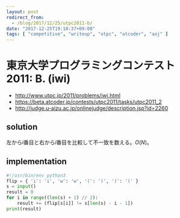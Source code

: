 ```yaml
---
layout: post
redirect_from:
  - /blog/2017/12/25/utpc2011-b/
date: "2017-12-25T19:10:37+09:00"
tags: [ "competitive", "writeup", "utpc", "atcoder", "aoj" ]
---
```


# 東京大学プログラミングコンテスト2011: B. (iwi)

-   <http://www.utpc.jp/2011/problems/iwi.html>
-   <https://beta.atcoder.jp/contests/utpc2011/tasks/utpc2011_2>
-   <http://judge.u-aizu.ac.jp/onlinejudge/description.jsp?id=2260>

## solution

左から$i$番目と右から$i$番目を比較して不一致を数える。$O(N)$。

## implementation

``` python
#!/usr/bin/env python3
flip = { 'i': 'i', 'w': 'w', '(': ')', ')': '(' }
s = input()
result = 0
for i in range((len(s) + 1) // 2):
    result += (flip[s[i]] != s[len(s) - i - 1])
print(result)
```
